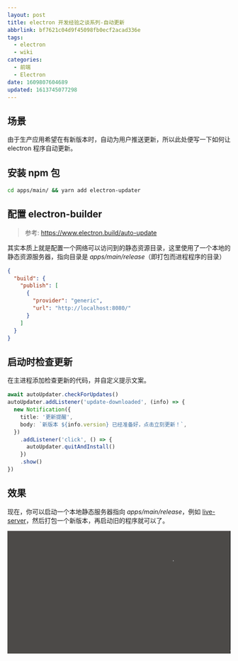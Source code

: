 ```yaml
---
layout: post
title: electron 开发经验之谈系列-自动更新
abbrlink: bf7621c04d9f45098fb0ecf2acad336e
tags:
  - electron
  - wiki
categories:
  - 前端
  - Electron
date: 1609807604689
updated: 1613745077298
---
```


## 场景

由于生产应用希望在有新版本时，自动为用户推送更新，所以此处便写一下如何让 electron 程序自动更新。

## 安装 npm 包

```sh
cd apps/main/ && yarn add electron-updater
```

## 配置 electron-builder

> 参考: <https://www.electron.build/auto-update>

其实本质上就是配置一个网络可以访问到的静态资源目录，这里使用了一个本地的静态资源服务器，指向目录是 *apps/main/release*（即打包而进程程序的目录）

```json
{
  "build": {
    "publish": [
      {
        "provider": "generic",
        "url": "http://localhost:8080/"
      }
    ]
  }
}
```

## 启动时检查更新

在主进程添加检查更新的代码，并自定义提示文案。

```ts
await autoUpdater.checkForUpdates()
autoUpdater.addListener('update-downloaded', (info) => {
  new Notification({
    title: '更新提醒',
    body: `新版本 ${info.version} 已经准备好，点击立刻更新！`,
  })
    .addListener('click', () => {
      autoUpdater.quitAndInstall()
    })
    .show()
})
```

## 效果

现在，你可以启动一个本地静态服务器指向 *apps/main/release*，例如 [live-server](https://www.npmjs.com/package/live-server)，然后打包一个新版本，再启动旧的程序就可以了。

![效果](/resources/6a33797917e34056b95238471ff0c06b.gif)
